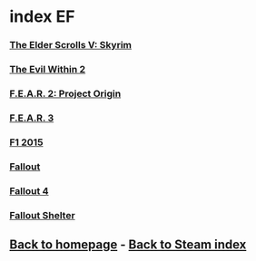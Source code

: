 # index EF

### [The Elder Scrolls V: Skyrim](https://store.steampowered.com/app/489830/The_Elder_Scrolls_V_Skyrim_Special_Edition/)    
### [The Evil Within 2](https://store.steampowered.com/app/601430/The_Evil_Within_2/)    
### [F.E.A.R. 2: Project Origin](https://store.steampowered.com/app/16450/FEAR_2_Project_Origin/)    
### [F.E.A.R. 3](https://store.steampowered.com/app/21100/FEAR_3/)     
### [F1 2015](https://store.steampowered.com/app/286570/F1_2015/)    
### [Fallout](https://store.steampowered.com/app/38400/Fallout_A_Post_Nuclear_Role_Playing_Game/?curator_clanid=35501442)     
### [Fallout 4](https://store.steampowered.com/app/377160/Fallout_4/)    
### [Fallout Shelter](https://store.steampowered.com/app/588430/Fallout_Shelter/)    

## [Back to homepage](/)  -  [Back to Steam index](/Steam/indexSteam.html)
